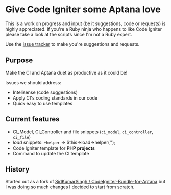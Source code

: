 # Give Code Igniter some Aptana love

This is a work on progress and input (be it suggestions, code or requests) is highly appreciated. If you're a Ruby ninja who happens to like Code Igniter please take a look at the scripts since I'm not a Ruby expert.

Use the [issue tracker](https://github.com/camagu/codeigniter.ruble/issues) to make you're suggestions and requests.

## Purpose

Make the CI and Aptana duet as productive as it could be!

Issues we should address:

- Intelisense (code suggestions)
- Apply CI's coding standards in our code
- Quick easy to use templates

## Current features

- CI_Model, CI_Controller and file snippets (`ci_model`, `ci_controller`, `ci_file`)
- *load* snippets: `+helper` => $this->load->helper('');
- Code Igniter template for **PHP projects**
- Command to update the CI template

## History

Started out as a fork of [SidKumarSingh / CodeIgniter-Bundle-for-Aptana](https://github.com/SidKumarSingh/CodeIgniter-Bundle-for-Aptana) but I was doing so much changes I decided to start from scratch.

